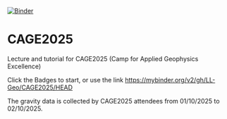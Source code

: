 [![Binder](https://mybinder.org/badge_logo.svg)](https://mybinder.org/v2/gh/LL-Geo/CAGE2025/HEAD)
# CAGE2025
Lecture and tutorial for CAGE2025 (Camp for Applied Geophysics Excellence)

Click the Badges to start, or use the link https://mybinder.org/v2/gh/LL-Geo/CAGE2025/HEAD

The gravity data is collected by CAGE2025 attendees from 01/10/2025 to 02/10/2025.
